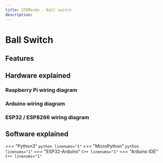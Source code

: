 ```yaml
---
title: STEMinds - Ball switch
description:
---
```


# Ball Switch

## Features

## Hardware explained

### Raspberry Pi wiring diagram

### Arduino wiring diagram

### ESP32 / ESP8266 wiring diagram


## Software explained

=== "Python3"
    ``` python linenums="1"
    ```
=== "MicroPython"
    ``` python linenums="1"
    ```
=== "ESP32-Arduino"
    ``` C++ linenums="1"
    ```
=== "Arduino IDE"
    ``` C++ linenums="1"
    ```
